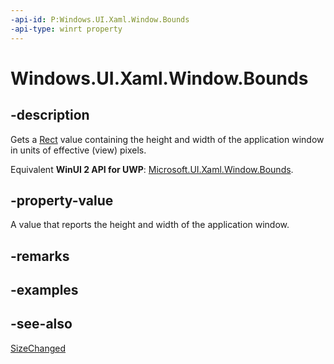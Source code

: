 ```yaml
---
-api-id: P:Windows.UI.Xaml.Window.Bounds
-api-type: winrt property
---
```


<!-- Property syntax
public Windows.Foundation.Rect Bounds { get; }
-->

# Windows.UI.Xaml.Window.Bounds

## -description
Gets a [Rect](../windows.foundation/rect.md) value containing the height and width of the application window in units of effective (view) pixels.

Equivalent **WinUI 2 API for UWP**: [Microsoft.UI.Xaml.Window.Bounds](/windows/winui/api/microsoft.ui.xaml.window.bounds).

## -property-value
A value that reports the height and width of the application window.

## -remarks

## -examples

## -see-also
[SizeChanged](window_sizechanged.md)
